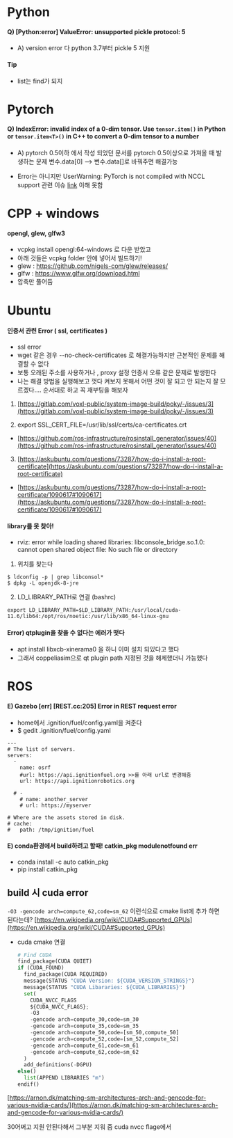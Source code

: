 # Python

#### Q) [Python:error] ValueError: unsupported pickle protocol: 5
- A) version error 다 python 3.7부터 pickle 5 지원





#### Tip
- list는 find가 되지 


# Pytorch
#### Q) IndexError: invalid index of a 0-dim tensor. Use `tensor.item()` in Python or `tensor.item<T>()` in C++ to convert a 0-dim tensor to a number
- A) pytorch 0.5이하 에서 작성 되었던 문서를 pytorch 0.5이상으로 가져올 때 발생하는 문제 변수.data[0] --> 변수.data[]로 바꿔주면 해결가능  
  
- Error는 아니지만 UserWarning: PyTorch is not compiled with NCCL support 관련 이슈 [link](https://aigong.tistory.com/188) 이해 못함



# CPP + windows
#### opengl, glew, glfw3
- vcpkg install opengl:64-windows 로 다운 받았고
- 아래 것들은 vcpkg folder 안에 넣어서 빌드하기!
- glew : https://github.com/nigels-com/glew/releases/
- glfw : https://www.glfw.org/download.html
- 압축만 풀어둠


# Ubuntu
#### 인증서 관련 Error ( ssl, certificates )
- ssl error
- wget 같은 경우 --no-check-certificates 로 해결가능하지만 근본적인 문제를 해결할 수 없다
- 보통 오래된 주소를 사용하거나 , proxy 설정 인증서 오류 같은 문제로 발생한다
- 나는 해결 방법을 실행해보고 껏다 켜보지 못해서 어떤 것이 잘 되고 안 되는지 잘 모르겠다.... 순서대로 하고 꼭 재부팅을 해보자
1. [https://gitlab.com/voxl-public/system-image-build/poky/-/issues/3](https://gitlab.com/voxl-public/system-image-build/poky/-/issues/3)

2. export SSL_CERT_FILE=/usr/lib/ssl/certs/ca-certificates.crt

- [https://github.com/ros-infrastructure/rosinstall_generator/issues/40](https://github.com/ros-infrastructure/rosinstall_generator/issues/40)

3. [https://askubuntu.com/questions/73287/how-do-i-install-a-root-certificate](https://askubuntu.com/questions/73287/how-do-i-install-a-root-certificate)

- [https://askubuntu.com/questions/73287/how-do-i-install-a-root-certificate/1090617#1090617](https://askubuntu.com/questions/73287/how-do-i-install-a-root-certificate/1090617#1090617)

#### library를 못 찾아!
- rviz: error while loading shared libraries: libconsole_bridge.so.1.0: cannot open shared object file: No such file or directory
1. 위치를 찾는다
```shell
$ ldconfig -p | grep libconsol* 
$ dpkg -L openjdk-8-jre
```

2. LD_LIBRARY_PATH로 연결 (bashrc)
```shell
export LD_LIBRARY_PATH=$LD_LIBRARY_PATH:/usr/local/cuda-11.6/lib64:/opt/ros/noetic:/usr/lib/x86_64-linux-gnu
```
#### Error) qtplugin을 찾을 수 없다는 에러가 떳다
- apt install libxcb-xinerama0 을 하니 이미 설치 되있다고 했다
- 그래서 coppeliasim으로 qt plugin path 지정된 것을 해제했더니 가능했다


# ROS
#### E) Gazebo [err] [REST.cc:205] Error in REST request error
- home에서 .ignition/fuel/config.yaml을 켜준다
- $ gedit .ignition/fuel/config.yaml
```
---
# The list of servers.
servers:
  -
    name: osrf
    #url: https://api.ignitionfuel.org >>를 아래 url로 변경해줌
    url: https://api.ignitionrobotics.org

  # -
    # name: another_server
    # url: https://myserver

# Where are the assets stored in disk.
# cache:
#   path: /tmp/ignition/fuel
```
#### E) conda환경에서 build하려고 할때! catkin_pkg modulenotfound err
- conda install -c auto catkin_pkg
- pip install catkin_pkg



## build 시 cuda error
`-O3 -gencode arch=compute_62,code=sm_62`  이런식으로 cmake list에 추가 하면 된다는데? [https://en.wikipedia.org/wiki/CUDA#Supported_GPUs](https://en.wikipedia.org/wiki/CUDA#Supported_GPUs)

- cuda cmake 연결
    
    ```python
    # Find CUDA
    find_package(CUDA QUIET)
    if (CUDA_FOUND)
      find_package(CUDA REQUIRED)
      message(STATUS "CUDA Version: ${CUDA_VERSION_STRINGS}")
      message(STATUS "CUDA Libararies: ${CUDA_LIBRARIES}")
      set(
        CUDA_NVCC_FLAGS
        ${CUDA_NVCC_FLAGS};
        -O3
        -gencode arch=compute_30,code=sm_30
        -gencode arch=compute_35,code=sm_35
        -gencode arch=compute_50,code=[sm_50,compute_50]
        -gencode arch=compute_52,code=[sm_52,compute_52]
        -gencode arch=compute_61,code=sm_61
        -gencode arch=compute_62,code=sm_62
      )
      add_definitions(-DGPU)
    else()
      list(APPEND LIBRARIES "m")
    endif()
    ```
    

[https://arnon.dk/matching-sm-architectures-arch-and-gencode-for-various-nvidia-cards/](https://arnon.dk/matching-sm-architectures-arch-and-gencode-for-various-nvidia-cards/)

30어쩌고 지원 안된다해서 그부분 지워 줌 cuda nvcc flage에서
